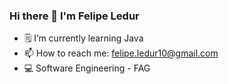 ### Hi there 👋 I'm Felipe Ledur

  - 🗒️ I’m currently learning Java
  - 📫 How to reach me: felipe.ledur10@gmail.com
  - 💻 Software Engineering - FAG
